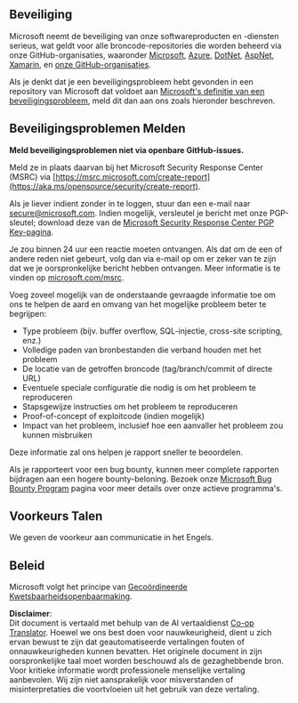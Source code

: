 <!--
CO_OP_TRANSLATOR_METADATA:
{
  "original_hash": "2d33a71bed73d6daee78e2d473ece975",
  "translation_date": "2025-05-19T12:13:01+00:00",
  "source_file": "SECURITY.md",
  "language_code": "nl"
}
-->
## Beveiliging

Microsoft neemt de beveiliging van onze softwareproducten en -diensten serieus, wat geldt voor alle broncode-repositories die worden beheerd via onze GitHub-organisaties, waaronder [Microsoft](https://github.com/microsoft), [Azure](https://github.com/Azure), [DotNet](https://github.com/dotnet), [AspNet](https://github.com/aspnet), [Xamarin](https://github.com/xamarin), en [onze GitHub-organisaties](https://opensource.microsoft.com/).

Als je denkt dat je een beveiligingsprobleem hebt gevonden in een repository van Microsoft dat voldoet aan [Microsoft's definitie van een beveiligingsprobleem](https://aka.ms/opensource/security/definition), meld dit dan aan ons zoals hieronder beschreven.

## Beveiligingsproblemen Melden

**Meld beveiligingsproblemen niet via openbare GitHub-issues.**

Meld ze in plaats daarvan bij het Microsoft Security Response Center (MSRC) via [https://msrc.microsoft.com/create-report](https://aka.ms/opensource/security/create-report).

Als je liever indient zonder in te loggen, stuur dan een e-mail naar [secure@microsoft.com](mailto:secure@microsoft.com). Indien mogelijk, versleutel je bericht met onze PGP-sleutel; download deze van de [Microsoft Security Response Center PGP Key-pagina](https://aka.ms/opensource/security/pgpkey).

Je zou binnen 24 uur een reactie moeten ontvangen. Als dat om de een of andere reden niet gebeurt, volg dan via e-mail op om er zeker van te zijn dat we je oorspronkelijke bericht hebben ontvangen. Meer informatie is te vinden op [microsoft.com/msrc](https://aka.ms/opensource/security/msrc).

Voeg zoveel mogelijk van de onderstaande gevraagde informatie toe om ons te helpen de aard en omvang van het mogelijke probleem beter te begrijpen:

  * Type probleem (bijv. buffer overflow, SQL-injectie, cross-site scripting, enz.)
  * Volledige paden van bronbestanden die verband houden met het probleem
  * De locatie van de getroffen broncode (tag/branch/commit of directe URL)
  * Eventuele speciale configuratie die nodig is om het probleem te reproduceren
  * Stapsgewijze instructies om het probleem te reproduceren
  * Proof-of-concept of exploitcode (indien mogelijk)
  * Impact van het probleem, inclusief hoe een aanvaller het probleem zou kunnen misbruiken

Deze informatie zal ons helpen je rapport sneller te beoordelen.

Als je rapporteert voor een bug bounty, kunnen meer complete rapporten bijdragen aan een hogere bounty-beloning. Bezoek onze [Microsoft Bug Bounty Program](https://aka.ms/opensource/security/bounty) pagina voor meer details over onze actieve programma's.

## Voorkeurs Talen

We geven de voorkeur aan communicatie in het Engels.

## Beleid

Microsoft volgt het principe van [Gecoördineerde Kwetsbaarheidsopenbaarmaking](https://aka.ms/opensource/security/cvd).

**Disclaimer**:  
Dit document is vertaald met behulp van de AI vertaaldienst [Co-op Translator](https://github.com/Azure/co-op-translator). Hoewel we ons best doen voor nauwkeurigheid, dient u zich ervan bewust te zijn dat geautomatiseerde vertalingen fouten of onnauwkeurigheden kunnen bevatten. Het originele document in zijn oorspronkelijke taal moet worden beschouwd als de gezaghebbende bron. Voor kritieke informatie wordt professionele menselijke vertaling aanbevolen. Wij zijn niet aansprakelijk voor misverstanden of misinterpretaties die voortvloeien uit het gebruik van deze vertaling.